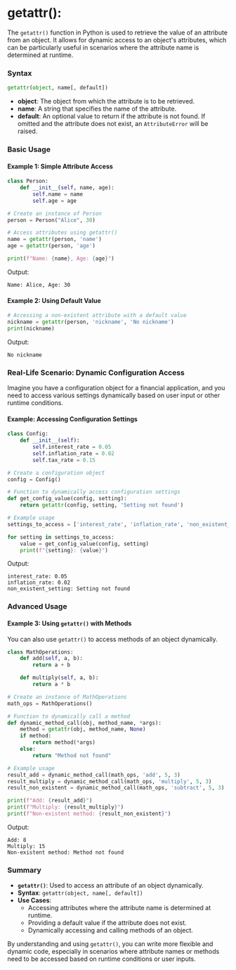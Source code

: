 # getattr():
The `getattr()` function in Python is used to retrieve the value of an attribute from an object. It allows for dynamic access to an object's attributes, which can be particularly useful in scenarios where the attribute name is determined at runtime.

### Syntax

```python
getattr(object, name[, default])
```

- **object**: The object from which the attribute is to be retrieved.
- **name**: A string that specifies the name of the attribute.
- **default**: An optional value to return if the attribute is not found. If omitted and the attribute does not exist, an `AttributeError` will be raised.

### Basic Usage

#### Example 1: Simple Attribute Access

```python
class Person:
    def __init__(self, name, age):
        self.name = name
        self.age = age

# Create an instance of Person
person = Person("Alice", 30)

# Access attributes using getattr()
name = getattr(person, 'name')
age = getattr(person, 'age')

print(f"Name: {name}, Age: {age}")
```

Output:
```
Name: Alice, Age: 30
```

#### Example 2: Using Default Value

```python
# Accessing a non-existent attribute with a default value
nickname = getattr(person, 'nickname', 'No nickname')
print(nickname)
```

Output:
```
No nickname
```

### Real-Life Scenario: Dynamic Configuration Access

Imagine you have a configuration object for a financial application, and you need to access various settings dynamically based on user input or other runtime conditions.

#### Example: Accessing Configuration Settings

```python
class Config:
    def __init__(self):
        self.interest_rate = 0.05
        self.inflation_rate = 0.02
        self.tax_rate = 0.15

# Create a configuration object
config = Config()

# Function to dynamically access configuration settings
def get_config_value(config, setting):
    return getattr(config, setting, 'Setting not found')

# Example usage
settings_to_access = ['interest_rate', 'inflation_rate', 'non_existent_setting']

for setting in settings_to_access:
    value = get_config_value(config, setting)
    print(f"{setting}: {value}")
```

Output:
```
interest_rate: 0.05
inflation_rate: 0.02
non_existent_setting: Setting not found
```

### Advanced Usage

#### Example 3: Using `getattr()` with Methods

You can also use `getattr()` to access methods of an object dynamically.

```python
class MathOperations:
    def add(self, a, b):
        return a + b

    def multiply(self, a, b):
        return a * b

# Create an instance of MathOperations
math_ops = MathOperations()

# Function to dynamically call a method
def dynamic_method_call(obj, method_name, *args):
    method = getattr(obj, method_name, None)
    if method:
        return method(*args)
    else:
        return "Method not found"

# Example usage
result_add = dynamic_method_call(math_ops, 'add', 5, 3)
result_multiply = dynamic_method_call(math_ops, 'multiply', 5, 3)
result_non_existent = dynamic_method_call(math_ops, 'subtract', 5, 3)

print(f"Add: {result_add}")
print(f"Multiply: {result_multiply}")
print(f"Non-existent method: {result_non_existent}")
```

Output:
```
Add: 8
Multiply: 15
Non-existent method: Method not found
```

### Summary

- **`getattr()`**: Used to access an attribute of an object dynamically.
- **Syntax**: `getattr(object, name[, default])`
- **Use Cases**: 
  - Accessing attributes where the attribute name is determined at runtime.
  - Providing a default value if the attribute does not exist.
  - Dynamically accessing and calling methods of an object.

By understanding and using `getattr()`, you can write more flexible and dynamic code, especially in scenarios where attribute names or methods need to be accessed based on runtime conditions or user inputs.